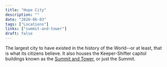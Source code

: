 ```yaml
---
title: "Hope City"
description: ""
date: "2020-06-03"
tags: ["Locations"]
links: ["summit-and-tower"]
draft: false
---
```


The largest city to have existed in the history of the World--or at least, that is what its citizens believe.  It also houses the Keeper-Shifter capitol buildings known as the [Summit and Tower](/notes/summit-and-tower/), or just the Summit.
